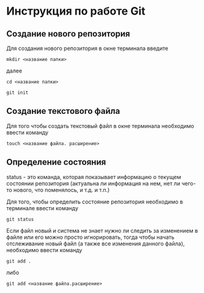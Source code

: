# Инструкция по работе Git

## Создание нового репозитория

Для создания нового репозитория в окне терминала введите
```
mkdir <название папки>
```
далее

```
cd <название папки>
```
```
git init
```
## Создание текстового файла

Для того чтобы создать текстовый файл в окне терминала необходимо ввести команду

```
touch <название файла. расширение>
```
## Определение состояния

status - это команда, которая показывает информацию о текущем состоянии репозитория (актуальна ли информация на нем, нет ли чего-то нового, что поменялось, и т.д. и т.п.)

Для того, чтобы определить состояние репозитория необходимо в терминале ввести команду

```
git status
```
Если файл новый и система не знает нужно ли следить за изменением в файле или его можно просто игнорировать, тогда чтобы начать отслеживание новый файл (а также все изменения данного файла), необходимо ввести команду

```
git add .
```
либо
```
git add <название файла.расширение>
```


